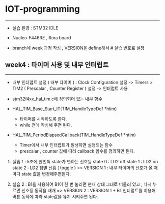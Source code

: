 # IOT-programming
-------------------------------------------------

- 실습 환경 : STM32 IDLE
- Nucleo-F446RE , Rora board
  
- branch에 week 과정 작성 , VERSION을 define해서 # 실습 번호로 설정 

## week4 : 타이머 사용 및 내부 인터럽트
----------------------------------------------------
- 내부 인터럽트 설정 ( 내부 타이머 ) : Clock Configuration 설정 -> Timers > TIM2 ( Prescalar , Counter Register ) 설정 -> 인터럽트 사용

-  stm32f4xx_hal_tim.c에 정의되어 있는 내부 함수

- HAL_TIM_Base_Start_IT(TIM_HandleTypeDef *htim)
	- 타이머를 시작하도록 한다.
	- while 전에 작성해 주면 된다.

- HAL_TIM_PeriodElapsedCallback(TIM_HandleTypeDef *htim)
	- Timer에서 내부 인터럽트가 발생하면 실행되는 함수
	- prescalar , counter 값에 따라 callback 함수를 정의하면 된다.


1. 실습 1 : 5초에 한번씩 state가 변하는 신호등
	state 0 : LD2 off
	state 1 : LD2 on
	state 2 : LD2 점멸 신홍 ( toggle )
=> VERSION 1 : 내부 타이머의 신호가 올 때마다 state 값을 변경해주면된다.

2. 실습 2 : B1을 사용하여 B1이 한 번 눌리면 현재 상태 그대로 머물러 있고 ,
		다시 누르면 신호등 동작을 재개
=> VERSION 2 : VERSION 1  + B1 인터럽트를 이용해 버튼 동작에 따라 state값을 유지 시켜주면 된다.
